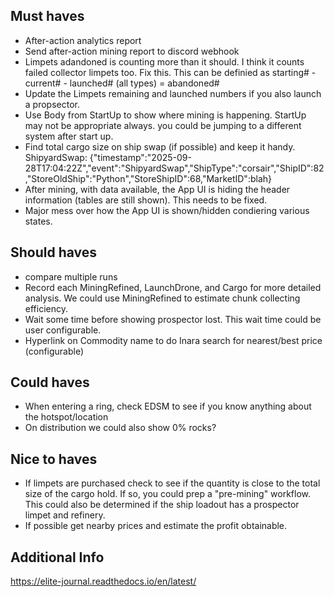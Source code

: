 
## Must haves
- After-action analytics report
- Send after-action mining report to discord webhook
- Limpets adandoned is counting more than it should. I think it counts failed collector limpets too. Fix this. This can be definied as starting# - current# - launched# (all types) = abandoned#
- Update the Limpets remaining and launched numbers if you also launch a propsector.
- Use Body from StartUp to show where mining is happening. StartUp may not be appropriate always. you could be jumping to a different system after start up. 
- Find total cargo size on ship swap (if possible) and keep it handy. ShipyardSwap: {"timestamp":"2025-09-28T17:04:22Z","event":"ShipyardSwap","ShipType":"corsair","ShipID":82,"StoreOldShip":"Python","StoreShipID":68,"MarketID":blah}
- After mining, with data available, the App UI is hiding the header information (tables are still shown). This needs to be fixed.
- Major mess over how the App UI is shown/hidden condiering various states.


## Should haves
- compare multiple runs
- Record each MiningRefined, LaunchDrone, and Cargo for more detailed analysis. We could use MiningRefined to estimate chunk collecting efficiency.
- Wait some time before showing prospector lost. This wait time could be user configurable.
- Hyperlink on Commodity name to do Inara search for nearest/best price (configurable)

## Could haves
- When entering a ring, check EDSM to see if you know anything about the hotspot/location
- On distribution we could also show 0% rocks?

## Nice to haves
- If limpets are purchased check to see if the quantity is close to the total size of the cargo hold. If so, you could prep a "pre-mining" workflow. This could also be determined if the ship loadout has a prospector limpet and refinery.
- If possible get nearby prices and estimate the profit obtainable.

## Additional Info
https://elite-journal.readthedocs.io/en/latest/
